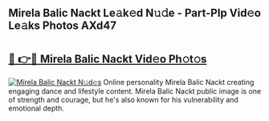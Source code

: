 ## Mirela Balic Nackt Le𝚊k𝚎d N𝚞𝚍e - Part-PIp Vid𝚎o Le𝚊ks Photos AXd47

# <h2><a href="http://fb8rur.evod.top/?m=Mirela+Balic+Nackt">🔗 👉🔴 Mirela Balic Nackt Vid𝚎o Ph𝚘t𝚘s</a></h2>

[![Mirela Balic Nackt N𝚞d𝚎s](https://i.imgur.com/8V9OHl7.gif)](http://fb8rur.evod.top/?m=Mirela+Balic+Nackt)
Online personality Mirela Balic Nackt creating engaging dance and lifestyle content. Mirela Balic Nackt public image is one of strength and courage, but he's also known for his vulnerability and emotional depth. 
